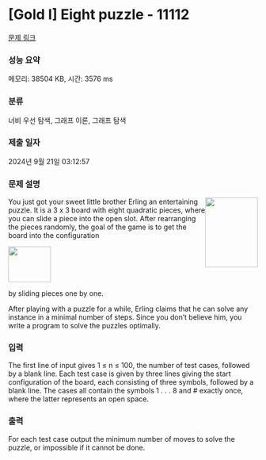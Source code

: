 # [Gold I] Eight puzzle - 11112 

[문제 링크](https://www.acmicpc.net/problem/11112) 

### 성능 요약

메모리: 38504 KB, 시간: 3576 ms

### 분류

너비 우선 탐색, 그래프 이론, 그래프 탐색

### 제출 일자

2024년 9월 21일 03:12:57

### 문제 설명

<p><img alt="" src="https://onlinejudgeimages.s3-ap-northeast-1.amazonaws.com/problem/11112/1.png" style="float:right; height:141px; width:106px">You just got your sweet little brother Erling an entertaining puzzle. It is a 3 x 3 board with eight quadratic pieces, where you can slide a piece into the open slot. After rearranging the pieces randomly, the goal of the game is to get the board into the configuration</p>

<p><img alt="" src="https://onlinejudgeimages.s3-ap-northeast-1.amazonaws.com/problem/11112/2.png" style="height:72px; width:86px"></p>

<p>by sliding pieces one by one.</p>

<p>After playing with a puzzle for a while, Erling claims that he can solve any instance in a minimal number of steps. Since you don’t believe him, you write a program to solve the puzzles optimally.</p>

### 입력 

 <p>The first line of input gives 1 ≤ n ≤ 100, the number of test cases, followed by a blank line. Each test case is given by three lines giving the start configuration of the board, each consisting of three symbols, followed by a blank line. The cases all contain the symbols 1 . . . 8 and # exactly once, where the latter represents an open space.</p>

### 출력 

 <p>For each test case output the minimum number of moves to solve the puzzle, or impossible if it cannot be done.</p>

